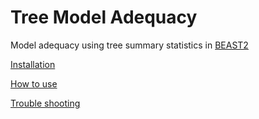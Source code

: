 # Tree Model Adequacy
Model adequacy using tree summary statistics in [BEAST2](http://beast2.org)

[Installation](https://github.com/sebastianduchene/tree_model_adequacy/wiki)

[How to use](https://github.com/sebastianduchene/tree_model_adequacy/wiki/How-to-use-Tree-Model-Adequacy)

[Trouble shooting](https://github.com/sebastianduchene/tree_model_adequacy/wiki/Trouble-shooting)
